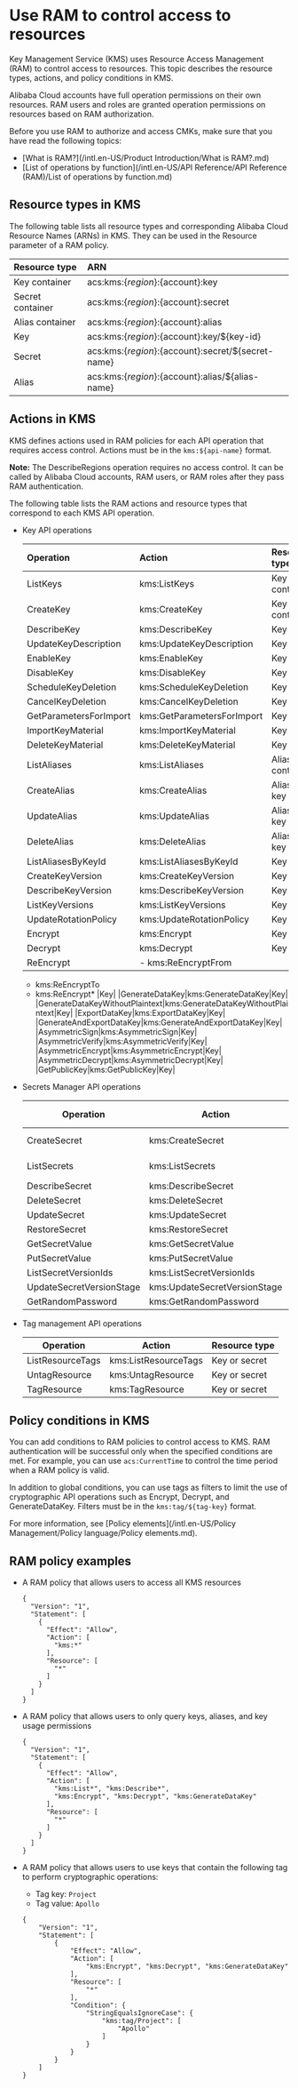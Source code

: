 # Use RAM to control access to resources

Key Management Service \(KMS\) uses Resource Access Management \(RAM\) to control access to resources. This topic describes the resource types, actions, and policy conditions in KMS.

Alibaba Cloud accounts have full operation permissions on their own resources. RAM users and roles are granted operation permissions on resources based on RAM authorization.

Before you use RAM to authorize and access CMKs, make sure that you have read the following topics:

-   [What is RAM?](/intl.en-US/Product Introduction/What is RAM?.md)
-   [List of operations by function](/intl.en-US/API Reference/API Reference (RAM)/List of operations by function.md)

## Resource types in KMS

The following table lists all resource types and corresponding Alibaba Cloud Resource Names \(ARNs\) in KMS. They can be used in the Resource parameter of a RAM policy.

|Resource type|ARN|
|:------------|:--|
|Key container|acs:kms:$\{region\}:$\{account\}:key|
|Secret container|acs:kms:$\{region\}:$\{account\}:secret|
|Alias container|acs:kms:$\{region\}:$\{account\}:alias|
|Key|acs:kms:$\{region\}:$\{account\}:key/$\{key-id\}|
|Secret|acs:kms:$\{region\}:$\{account\}:secret/$\{secret-name\}|
|Alias|acs:kms:$\{region\}:$\{account\}:alias/$\{alias-name\}|

## Actions in KMS

KMS defines actions used in RAM policies for each API operation that requires access control. Actions must be in the `kms:${api-name}` format.

**Note:** The DescribeRegions operation requires no access control. It can be called by Alibaba Cloud accounts, RAM users, or RAM roles after they pass RAM authentication.

The following table lists the RAM actions and resource types that correspond to each KMS API operation.

-   Key API operations

    |Operation|Action|Resource type|
    |:--------|:-----|:------------|
    |ListKeys|kms:ListKeys|Key container|
    |CreateKey|kms:CreateKey|Key container|
    |DescribeKey|kms:DescribeKey|Key|
    |UpdateKeyDescription|kms:UpdateKeyDescription|Key|
    |EnableKey|kms:EnableKey|Key|
    |DisableKey|kms:DisableKey|Key|
    |ScheduleKeyDeletion|kms:ScheduleKeyDeletion|Key|
    |CancelKeyDeletion|kms:CancelKeyDeletion|Key|
    |GetParametersForImport|kms:GetParametersForImport|Key|
    |ImportKeyMaterial|kms:ImportKeyMaterial|Key|
    |DeleteKeyMaterial|kms:DeleteKeyMaterial|Key|
    |ListAliases|kms:ListAliases|Alias container|
    |CreateAlias|kms:CreateAlias|Alias and key|
    |UpdateAlias|kms:UpdateAlias|Alias and key|
    |DeleteAlias|kms:DeleteAlias|Alias and key|
    |ListAliasesByKeyId|kms:ListAliasesByKeyId|Key|
    |CreateKeyVersion|kms:CreateKeyVersion|Key|
    |DescribeKeyVersion|kms:DescribeKeyVersion|Key|
    |ListKeyVersions|kms:ListKeyVersions|Key|
    |UpdateRotationPolicy|kms:UpdateRotationPolicy|Key|
    |Encrypt|kms:Encrypt|Key|
    |Decrypt|kms:Decrypt|Key|
    |ReEncrypt|    -   kms:ReEncryptFrom
    -   kms:ReEncryptTo
    -   kms:ReEncrypt\*
|Key|
    |GenerateDataKey|kms:GenerateDataKey|Key|
    |GenerateDataKeyWithoutPlaintext|kms:GenerateDataKeyWithoutPlaintext|Key|
    |ExportDataKey|kms:ExportDataKey|Key|
    |GenerateAndExportDataKey|kms:GenerateAndExportDataKey|Key|
    |AsymmetricSign|kms:AsymmetricSign|Key|
    |AsymmetricVerify|kms:AsymmetricVerify|Key|
    |AsymmetricEncrypt|kms:AsymmetricEncrypt|Key|
    |AsymmetricDecrypt|kms:AsymmetricDecrypt|Key|
    |GetPublicKey|kms:GetPublicKey|Key|

-   Secrets Manager API operations

    |Operation|Action|Resource type|
    |---------|------|-------------|
    |CreateSecret|kms:CreateSecret|Secret container|
    |ListSecrets|kms:ListSecrets|Secret container|
    |DescribeSecret|kms:DescribeSecret|Secret|
    |DeleteSecret|kms:DeleteSecret|Secret|
    |UpdateSecret|kms:UpdateSecret|Secret|
    |RestoreSecret|kms:RestoreSecret|Secret|
    |GetSecretValue|kms:GetSecretValue|Secret|
    |PutSecretValue|kms:PutSecretValue|Secret|
    |ListSecretVersionIds|kms:ListSecretVersionIds|Secret|
    |UpdateSecretVersionStage|kms:UpdateSecretVersionStage|Secret|
    |GetRandomPassword|kms:GetRandomPassword|None|

-   Tag management API operations

    |Operation|Action|Resource type|
    |---------|------|-------------|
    |ListResourceTags|kms:ListResourceTags|Key or secret|
    |UntagResource|kms:UntagResource|Key or secret|
    |TagResource|kms:TagResource|Key or secret|


## Policy conditions in KMS

You can add conditions to RAM policies to control access to KMS. RAM authentication will be successful only when the specified conditions are met. For example, you can use `acs:CurrentTime` to control the time period when a RAM policy is valid.

In addition to global conditions, you can use tags as filters to limit the use of cryptographic API operations such as Encrypt, Decrypt, and GenerateDataKey. Filters must be in the `kms:tag/${tag-key}` format.

For more information, see [Policy elements](/intl.en-US/Policy Management/Policy language/Policy elements.md).

## RAM policy examples

-   A RAM policy that allows users to access all KMS resources

    ```
    {
      "Version": "1",
      "Statement": [
        {
          "Effect": "Allow",
          "Action": [
            "kms:*"
          ],
          "Resource": [
            "*"
          ]
        }
      ]
    }               
    ```

-   A RAM policy that allows users to only query keys, aliases, and key usage permissions

    ```
    {
      "Version": "1",
      "Statement": [
        {
          "Effect": "Allow",
          "Action": [
            "kms:List*", "kms:Describe*",
            "kms:Encrypt", "kms:Decrypt", "kms:GenerateDataKey"
          ],
          "Resource": [
            "*"
          ]
        }
      ]
    }             
    ```

-   A RAM policy that allows users to use keys that contain the following tag to perform cryptographic operations:

    -   Tag key: `Project`
    -   Tag value: `Apollo`
    ```
    {
        "Version": "1",
        "Statement": [
            {
                "Effect": "Allow",
                "Action": [
                    "kms:Encrypt", "kms:Decrypt", "kms:GenerateDataKey"
                ],
                "Resource": [
                    "*"
                ],
                "Condition": {
                    "StringEqualsIgnoreCase": {
                        "kms:tag/Project": [
                            "Apollo"
                        ]
                    }
                }
            }
        ]
    }               
    ```


